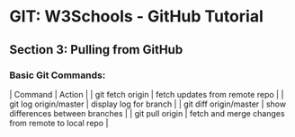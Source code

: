 
# GIT: W3Schools - GitHub Tutorial
## Section 3: Pulling from GitHub

### Basic Git Commands:
| Command | Action |
| git fetch origin | fetch updates from remote repo |
| git log origin/master | display log for branch |
| git diff origin/master | show differences between branches |
| git pull origin | fetch and merge changes from remote to local repo |
